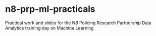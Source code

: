 # n8-prp-ml-practicals
Practical work and slides for the N8 Policing Research Partnership Data Analytics training day on Machine Learning

